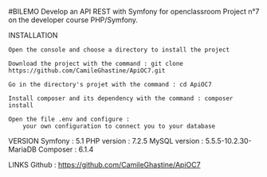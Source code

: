 #BILEMO
Develop an API REST with Symfony for openclassroom Project n°7 on the developer course PHP/Symfony.

INSTALLATION

    Open the console and choose a directory to install the project

    Download the project with the command : git clone https://github.com/CamileGhastine/ApiOC7.git

    Go in the directory's projet with the command : cd ApiOC7

    Install composer and its dependency with the command : composer install

    Open the file .env and configure :
        your own configuration to connect you to your database

VERSION Symfony : 5.1
PHP version : 7.2.5
MySQL version : 5.5.5-10.2.30-MariaDB
Composer : 6.1.4

LINKS
    Github : https://github.com/CamileGhastine/ApiOC7
